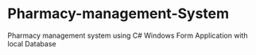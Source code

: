 # Pharmacy-management-System
Pharmacy management system using C# Windows Form Application with local Database
